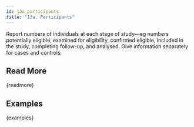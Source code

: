 ```yaml
---
id: 13a_participants
title: "13a. Participants"
---
```

Report numbers of individuals at each stage of study—eg numbers potentially eligible, examined for eligibility, confirmed eligible, included in the study, completing follow-up, and analysed. Give information separately for cases and controls.

## Read More

{readmore}

## Examples

{examples}